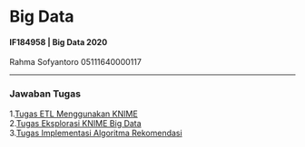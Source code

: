 # Big Data
#### IF184958 | Big Data 2020
Rahma Sofyantoro
05111640000117
***
### Jawaban Tugas
1.[Tugas ETL Menggunakan KNIME](https://github.com/rahmsofyan/Big-Data/tree/master/Tugas_1)   
2.[Tugas Eksplorasi KNIME Big Data](https://github.com/rahmsofyan/Big-Data/tree/master/Tugas_2)   
3.[Tugas Implementasi Algoritma Rekomendasi](https://github.com/rahmsofyan/Big-Data/tree/master/Tugas_3)
